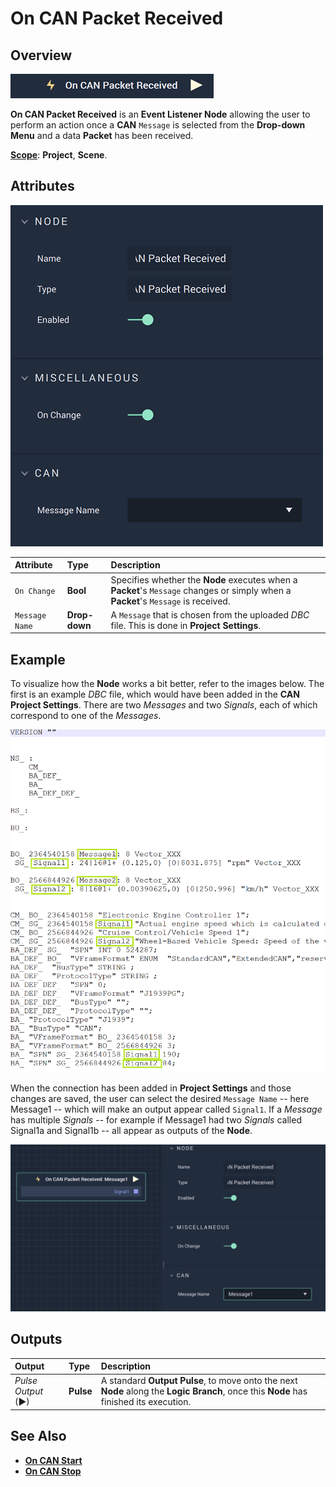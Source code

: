# On CAN Packet Received

## Overview

![The On CAN Packet Received Node.](../../../../.gitbook/assets/oncanpacketreceivednode.png)

**On CAN Packet Received** is an **Event Listener Node** allowing the user to perform an action once a **CAN** `Message` is selected from the **Drop-down Menu** and a data **Packet** has been received.

[**Scope**](../../overview.md#scopes): **Project**, **Scene**.

## Attributes

![The On CAN Packet Received Node Attributes.](../../../../.gitbook/assets/oncanpacketreceivedattributes.png)

| Attribute | Type | Description |
| :--- | :--- | :--- |
| `On Change` | **Bool** | Specifies whether the **Node** executes when a **Packet**'s `Message` changes or simply when a **Packet**'s `Message` is received. |
| `Message Name` | **Drop-down** | A `Message` that is chosen from the uploaded _DBC_ file. This is done in **Project Settings**. |


## Example

To visualize how the **Node** works a bit better, refer to the images below. The first is an example *DBC* file, which would have been added in the **CAN Project Settings**. There are two *Messages* and two *Signals*, each of which correspond to one of the *Messages*. 

![DBC File Example.](../../../../.gitbook/assets/dbcfilereal.png)

When the connection has been added in **Project Settings** and those changes are saved, the user can select the desired `Message Name` -- here Message1 -- which will make an output appear called `Signal1`. If a *Message* has multiple *Signals* -- for example if Message1 had two *Signals* called Signal1a and Signal1b -- all appear as outputs of the **Node**. 

![On CAN Packet Received Node with Connection.](../../../../.gitbook/assets/canpacketreceivedmessagesignal.png)

## Outputs

| Output | Type | Description |
| :--- | :--- | :--- |
| _Pulse Output_ \(►\) | **Pulse** | A standard **Output Pulse**, to move onto the next **Node** along the **Logic Branch**, once this **Node** has finished its execution. |

## See Also

* [**On CAN Start**](oncanstart.md)
* [**On CAN Stop**](oncanstop.md)

